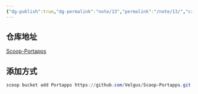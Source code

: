 ```yaml
---
{"dg-publish":true,"dg-permalink":"note/13","permalink":"/note/13/","created":"2024-06-20 05:27:44","updated":"2024-06-20 05:29:04"}
---
```


## 仓库地址

[Scoop-Portapps](https://github.com/Velgus/Scoop-Portapps)

## 添加方式

```powershell
scoop bucket add Portapps https://github.com/Velgus/Scoop-Portapps.git
```